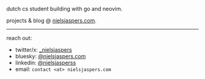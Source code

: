 dutch cs student building with go and neovim.

projects & blog @ [nielsjaspers.com](https://nielsjaspers.com).

---

reach out:
* twitter/x: [_nielsjaspers](https://x.com/_nielsjaspers)
* bluesky: [@nielsjaspers.com](https://bsky.app/profile/nielsjaspers.com)
* linkedin: [@nielsjasperss](https://www.linkedin.com/in/nielsjasperss/)
* email: `contact <at> nielsjaspers.com`
